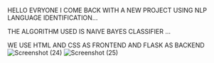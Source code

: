 HELLO EVRYONE I COME BACK WITH A NEW PROJECT USING NLP LANGUAGE IDENTIFICATION...

THE ALGORITHM USED IS NAIVE BAYES CLASSIFIER ...

WE USE HTML AND CSS AS FRONTEND AND FLASK AS BACKEND![Screenshot (24)](https://github.com/navyasri-24/language_identification/assets/105104007/2cef8c3c-a773-40c8-84f6-53a32baa88b7)
![Screenshot (25)](https://github.com/navyasri-24/language_identification/assets/105104007/c0b804d5-e60a-4efe-936a-c7733c8802ab)
